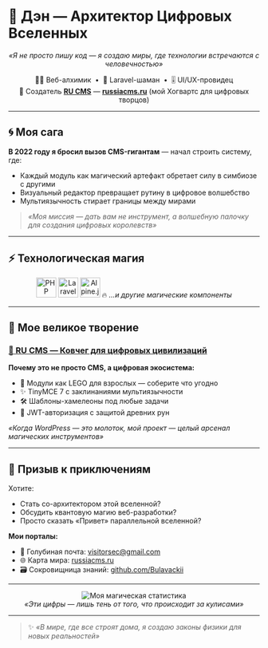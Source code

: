 # 🌟 Дэн — Архитектор Цифровых Вселенных 

<p align="center">
  <em>«Я не просто пишу код — я создаю миры, где технологии встречаются с человечностью»</em>
</p>

<p align="center">
  🧙‍♂️ Веб-алхимик &nbsp;•&nbsp; 🔮 Laravel-шаман &nbsp;•&nbsp; 🎚 UI/UX-провидец <br>
  🌌 Создатель <a href="https://github.com/Bulavackii/Ru-CMS" target="_blank"><strong>RU CMS</strong></a> — <a href="https://russiacms.ru" target="_blank"><strong>russiacms.ru</strong></a> (мой Хогвартс для цифровых творцов)
</p>

---

## 🌀 Моя сага

**В 2022 году я бросил вызов CMS-гигантам** — начал строить систему, где:
- Каждый модуль как магический артефакт обретает силу в симбиозе с другими
- Визуальный редактор превращает рутину в цифровое волшебство
- Мультиязычность стирает границы между мирами

> *«Моя миссия — дать вам не инструмент, а волшебную палочку для создания цифровых королевств»*

---

## ⚡ Технологическая магия

<p align="center">
  <img src="https://cdn.jsdelivr.net/gh/devicons/devicon/icons/php/php-original.svg" width="40" alt="PHP" title="Философский камень веба"/>
  <img src="https://cdn.jsdelivr.net/gh/devicons/devicon/icons/laravel/laravel-plain.svg" width="40" alt="Laravel" title="Мой волшебный посох"/>
  <img src="https://cdn.jsdelivr.net/gh/devicons/devicon/icons/alpinejs/alpinejs-original.svg" width="40" alt="Alpine.js" title="Домашний дух интерфейсов"/>
  🔥 <em>...и другие магические компоненты</em>
</p>

---

## 🏰 Мое великое творение

### [🚀 RU CMS — Ковчег для цифровых цивилизаций](https://github.com/Bulavackii/Ru-CMS)

**Почему это не просто CMS, а цифровая экосистема:**
- 🧩 Модули как LEGO для взрослых — соберите что угодно
- ✨ TinyMCE 7 с заклинаниями мультиязычности
- 🛠 Шаблоны-хамелеоны под любые задачи
- 🔮 JWT-авторизация с защитой древних рун

*«Когда WordPress — это молоток, мой проект — целый арсенал магических инструментов»*

---

## 📯 Призыв к приключениям

Хотите:
- Стать со-архитектором этой вселенной?
- Обсудить квантовую магию веб-разработки?
- Просто сказать «Привет» параллельной вселенной?

**Мои порталы:**
- 📮 Голубиная почта: [visitorsec@gmail.com](mailto:visitorsec@gmail.com)
- 🌐 Карта мира: [russiacms.ru](https://russiacms.ru)
- 🗃 Сокровищница знаний: [github.com/Bulavackii](https://github.com/Bulavackii)

---

<p align="center">
  <img src="https://github-readme-stats.vercel.app/api?username=Bulavackii&show_icons=true&theme=tokyonight&hide=prs" alt="Моя магическая статистика">
  <br>
  <em>«Эти цифры — лишь тень от того, что происходит за кулисами»</em>
</p>

---

> ✨ *«В мире, где все строят дома, я создаю законы физики для новых реальностей»*

